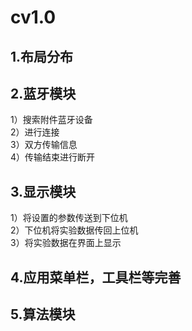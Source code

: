 # cv1.0

## 1.布局分布  
## 2.蓝牙模块  
  1）搜索附件蓝牙设备  
  2）进行连接  
  3）双方传输信息  
  4）传输结束进行断开  
## 3.显示模块  
  1）将设置的参数传送到下位机  
  2）下位机将实验数据传回上位机  
  3）将实验数据在界面上显示  
## 4.应用菜单栏，工具栏等完善  
## 5.算法模块  
